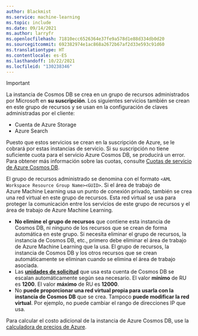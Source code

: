 ```yaml
---
author: Blackmist
ms.service: machine-learning
ms.topic: include
ms.date: 09/14/2021
ms.author: larryfr
ms.openlocfilehash: 71810ecc6526364e37fe9a578d1e88d334db0d20
ms.sourcegitcommit: 692382974e1ac868a2672b67af2d33e593c91d60
ms.translationtype: HT
ms.contentlocale: es-ES
ms.lasthandoff: 10/22/2021
ms.locfileid: "130238346"
---
```

> [!IMPORTANT]
> La instancia de Cosmos DB se crea en un grupo de recursos administrados por Microsoft en __su suscripción__. Los siguientes servicios también se crean en este grupo de recursos y se usan en la configuración de claves administradas por el cliente:
> * Cuenta de Azure Storage
> * Azure Search
>
> Puesto que estos servicios se crean en la suscripción de Azure, se le cobrará por estas instancias de servicio. Si su suscripción no tiene suficiente cuota para el servicio Azure Cosmos DB, se producirá un error. Para obtener más información sobre las cuotas, consulte [Cuotas de servicio de Azure Cosmos DB](../articles/cosmos-db/concepts-limits.md).
>
> El grupo de recursos administrado se denomina con el formato `<AML Workspace Resource Group Name><GUID>`. Si el área de trabajo de Azure Machine Learning usa un punto de conexión privado, también se crea una red virtual en este grupo de recursos. Esta red virtual se usa para proteger la comunicación entre los servicios de este grupo de recursos y el área de trabajo de Azure Machine Learning.
> 
> * __No elimine el grupo de recursos__ que contiene esta instancia de Cosmos DB, ni ninguno de los recursos que se crean de forma automática en este grupo. Si necesita eliminar el grupo de recursos, la instancia de Cosmos DB, etc., primero debe eliminar el área de trabajo de Azure Machine Learning que la usa. El grupo de recursos, la instancia de Cosmos DB y los otros recursos que se crean automáticamente se eliminan cuando se elimina el área de trabajo asociada.
> * Las [__unidades de solicitud__](../articles/cosmos-db/request-units.md) que usa esta cuenta de Cosmos DB se escalan automáticamente según sea necesario. El valor __mínimo__ de RU es __1200__. El valor __máximo__ de RU es __12000__.
> * No __puede proporcionar una red virtual propia para usarla con la instancia de Cosmos DB__ que se crea. Tampoco __puede modificar la red virtual__. Por ejemplo, no puede cambiar el rango de direcciones IP que usa.
> 
> Para calcular el costo adicional de la instancia de Azure Cosmos DB, use la [calculadora de precios de Azure](https://azure.microsoft.com/pricing/calculator/).